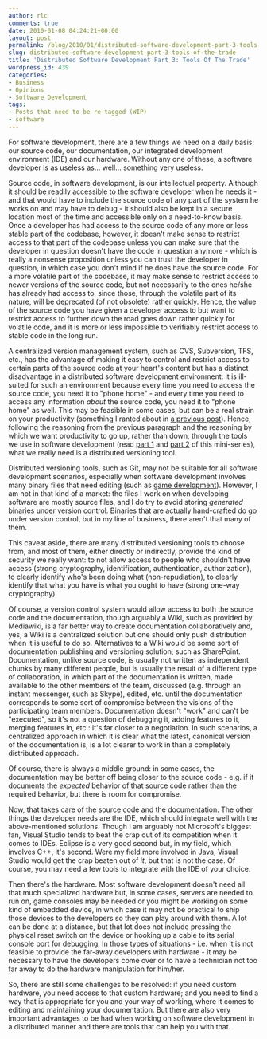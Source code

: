 ```yaml
---
author: rlc
comments: true
date: 2010-01-08 04:24:21+00:00
layout: post
permalink: /blog/2010/01/distributed-software-development-part-3-tools-of-the-trade/
slug: distributed-software-development-part-3-tools-of-the-trade
title: 'Distributed Software Development Part 3: Tools Of The Trade'
wordpress_id: 439
categories:
- Business
- Opinions
- Software Development
tags:
- Posts that need to be re-tagged (WIP)
- software
---
```


For software development, there are a few things we need on a daily basis: our source code, our documentation, our integrated development environment (IDE) and our hardware. Without any one of these, a software developer is as useless as... well... something very useless.
<!--more-->
Source code, in software development, is our intellectual property. Although it should be readily accessible to the software developer when he needs it - and that would have to include the source code of any part of the system he works on and may have to debug - it should also be kept in a secure location most of the time and accessible only on a need-to-know basis. Once a developer has had access to the source code of any more or less stable part of the codebase, however, it doesn't make sense to restrict access to that part of the codebase unless you can make sure that the developer in question doesn't have the code in question anymore - which is really a nonsense proposition unless you can trust the developer in question, in which case you don't mind if he does have the source code. For a more volatile part of the codebase, it may make sense to restrict access to newer versions of the source code, but not necessarily to the ones he/she has already had access to, since those, through the volatile part of its nature, will be deprecated (of not obsolete) rather quickly. Hence, the value of the source code you have given a developer access to but want to restrict access to further down the road goes down rather quickly for volatile code, and it is more or less impossible to verifiably restrict access to stable code in the long run.

A centralized version management system, such as CVS, Subversion, TFS, etc., has the advantage of making it easy to control and restrict access to certain parts of the source code at your heart's content but has a distinct disadvantage in a distributed software development environment: it is ill-suited for such an environment because every time you need to access the source code, you need it to "phone home" - and every time you need to access any information _about_ the source code, you need it to "phone home" as well. This may be feasible in some cases, but can be a real strain on your productivity (something I ranted about in [a previous post](http://landheer-cieslak.com/?p=381)). Hence, following the reasoning from the previous paragraph and the reasoning by which we want productivity to go up, rather than down, through the tools we use in software development (read [part 1](http://landheer-cieslak.com/?p=431) and [part 2](http://landheer-cieslak.com/?p=434) of this mini-series), what we really need is a distributed versioning tool.

Distributed versioning tools, such as Git, may not be suitable for all software development scenarios, especially when software development involves many binary files that need editing (such as [game development](http://web.archive.org/web/20130524033420/http://exdream.com:80/Blog/post/2009/09/20/Trying-out-Git-and-why-distributed-versioning-is-not-really-for-game-developers.aspx)). However, I am not in that kind of a market: the files I work on when developing software are mostly source files, and I do try to avoid storing _generated_ binaries under version control. Binaries that are actually hand-crafted do go under version control, but in my line of business, there aren't that many of them.

This caveat aside, there are many distributed versioning tools to choose from, and most of them, either directly or indirectly, provide the kind of security we really want: to not allow access to people who shouldn't have access (strong cryptography, identification, authentication, authorization), to clearly identify who's been doing what (non-repudiation), to clearly identify that what you have is what you ought to have (strong one-way cryptography).

Of course, a version control system would allow access to both the source code and the documentation, though arguably a Wiki, such as provided by Mediawiki, is a far better way to create documentation collaboratively and, yes, a Wiki is a centralized solution but one should only push distribution when it is useful to do so. Alternatives to a Wiki would be some sort of documentation publishing and versioning solution, such as SharePoint. Documentation, unlike source code, is usually not written as independent chunks by many different people, but is usually the result of a different type of collaboration, in which part of the documentation is written, made available to the other members of the team, discussed (e.g. through an instant messenger, such as Skype), edited, etc. until the documentation corresponds to some sort of compromise between the visions of the participating team members. Documentation doesn't "work" and can't be "executed", so it's not a question of debugging it, adding features to it, merging features in, etc.: it's far closer to a negotiation. In such scenarios, a centralized approach in which it is clear what the latest, canonical version of the documentation is, is a lot clearer to work in than a completely distributed approach.

Of course, there is always a middle ground: in some cases, the documentation may be better off being closer to the source code - e.g. if it documents the _expected_ behavior of that source code rather than the required behavior, but there is room for compromise.

Now, that takes care of the source code and the documentation. The other things the developer needs are the IDE, which should integrate well with the above-mentioned solutions. Though I am arguably not Microsoft's biggest fan, Visual Studio tends to beat the crap out of its competition when it comes to IDEs. Eclipse is a very good second but, in my field, which involves C++, it's second. Were my field more involved in Java, Visual Studio would get the crap beaten out of _it_, but that is not the case. Of course, you may need a few tools to integrate with the IDE of your choice.

Then there's the hardware. Most software development doesn't need all that much specialized hardware but, in some cases, servers are needed to run on, game consoles may be needed or you might be working on some kind of embedded device, in which case it may not be practical to ship those devices to the developers so they can play around with them. A lot can be done at a distance, but that lot does not include pressing the physical reset switch on the device or hooking up a cable to its serial console port for debugging. In those types of situations - i.e. when it is not feasible to provide the far-away developers with hardware - it may be necessary to have the developers come over or to have a technician not too far away to do the hardware manipulation for him/her.

So, there are still some challenges to be resolved: if you need custom hardware, you need access to that custom hardware; and you need to find a way that is appropriate for you and your way of working, where it comes to editing and maintaining your documentation. But there are also very important advantages to be had when working on software development in a distributed manner and there are tools that can help you with that.
